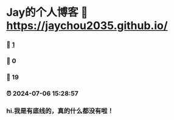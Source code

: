 # Jay的个人博客 :link: https://jaychou2035.github.io/ 
### :page_facing_up: [1](https://jaychou2035.github.io//tag.html) 
### :speech_balloon: 0 
### :hibiscus: 19 
### :alarm_clock: 2024-07-06 15:28:57 
### hi.我是有底线的，真的什么都没有啦！